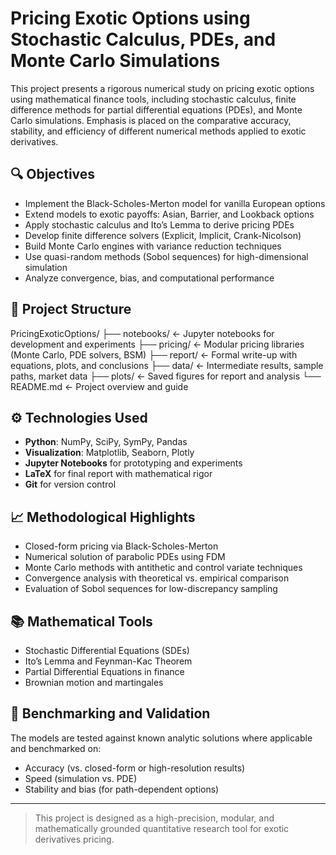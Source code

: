 # Pricing Exotic Options using Stochastic Calculus, PDEs, and Monte Carlo Simulations

This project presents a rigorous numerical study on pricing exotic options using mathematical finance tools, including stochastic calculus, finite difference methods for partial differential equations (PDEs), and Monte Carlo simulations. Emphasis is placed on the comparative accuracy, stability, and efficiency of different numerical methods applied to exotic derivatives.

## 🔍 Objectives

- Implement the Black-Scholes-Merton model for vanilla European options
- Extend models to exotic payoffs: Asian, Barrier, and Lookback options
- Apply stochastic calculus and Ito’s Lemma to derive pricing PDEs
- Develop finite difference solvers (Explicit, Implicit, Crank-Nicolson)
- Build Monte Carlo engines with variance reduction techniques
- Use quasi-random methods (Sobol sequences) for high-dimensional simulation
- Analyze convergence, bias, and computational performance

## 📁 Project Structure

PricingExoticOptions/
├── notebooks/       ← Jupyter notebooks for development and experiments
├── pricing/         ← Modular pricing libraries (Monte Carlo, PDE solvers, BSM)
├── report/          ← Formal write-up with equations, plots, and conclusions
├── data/            ← Intermediate results, sample paths, market data
├── plots/           ← Saved figures for report and analysis
└── README.md        ← Project overview and guide

## ⚙️ Technologies Used

- **Python**: NumPy, SciPy, SymPy, Pandas
- **Visualization**: Matplotlib, Seaborn, Plotly
- **Jupyter Notebooks** for prototyping and experiments
- **LaTeX** for final report with mathematical rigor
- **Git** for version control

## 📈 Methodological Highlights

- Closed-form pricing via Black-Scholes-Merton
- Numerical solution of parabolic PDEs using FDM
- Monte Carlo methods with antithetic and control variate techniques
- Convergence analysis with theoretical vs. empirical comparison
- Evaluation of Sobol sequences for low-discrepancy sampling

## 📚 Mathematical Tools

- Stochastic Differential Equations (SDEs)
- Ito’s Lemma and Feynman-Kac Theorem
- Partial Differential Equations in finance
- Brownian motion and martingales

## 🧪 Benchmarking and Validation

The models are tested against known analytic solutions where applicable and benchmarked on:
- Accuracy (vs. closed-form or high-resolution results)
- Speed (simulation vs. PDE)
- Stability and bias (for path-dependent options)

---

> This project is designed as a high-precision, modular, and mathematically grounded quantitative research tool for exotic derivatives pricing.
